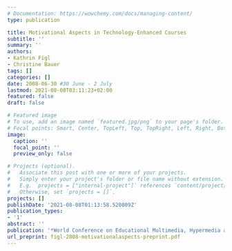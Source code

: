 ```yaml
---
# Documentation: https://wowchemy.com/docs/managing-content/
type: publication

title: Motivational Aspects in Technology-Enhanced Courses
subtitle: ''
summary: ''
authors:
- Kathrin Figl
- Christine Bauer
tags: []
categories: []
date: 2008-06-30 #30 June - 2 July
lastmod: 2021-08-08T03:11:23+02:00
featured: false
draft: false

# Featured image
# To use, add an image named `featured.jpg/png` to your page's folder.
# Focal points: Smart, Center, TopLeft, Top, TopRight, Left, Right, BottomLeft, Bottom, BottomRight.
image:
  caption: ''
  focal_point: ''
  preview_only: false

# Projects (optional).
#   Associate this post with one or more of your projects.
#   Simply enter your project's folder or file name without extension.
#   E.g. `projects = ["internal-project"]` references `content/project/deep-learning/index.md`.
#   Otherwise, set `projects = []`.
projects: []
publishDate: '2021-08-08T01:13:58.520809Z'
publication_types:
- '1'
abstract: ''
publication: '*World Conference on Educational Multimedia, Hypermedia and Telecommunications 2008*'
url_preprint: figl-2008-motivationalaspects-preprint.pdf
---
```

